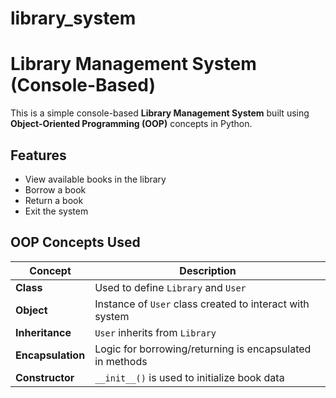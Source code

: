 # library_system
#  Library Management System (Console-Based)
This is a simple console-based **Library Management System** built using **Object-Oriented Programming (OOP)** concepts in Python.

## Features
- View available books in the library
- Borrow a book
- Return a book
- Exit the system

## OOP Concepts Used

| Concept         | Description                                                |
|-----------------|------------------------------------------------------------|
| **Class**       | Used to define `Library` and `User`                        |
| **Object**      | Instance of `User` class created to interact with system   |
| **Inheritance** | `User` inherits from `Library`                             |
| **Encapsulation** | Logic for borrowing/returning is encapsulated in methods |
| **Constructor** | `__init__()` is used to initialize book data               |
